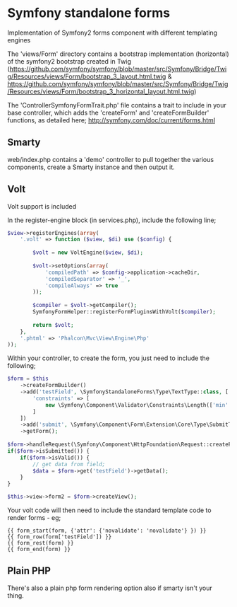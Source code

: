 # Symfony standalone forms
Implementation of Symfony2 forms component with different templating engines

The 'views/Form' directory contains a bootstrap implementation (horizontal) of the symfony2 bootstrap created in Twig (https://github.com/symfony/symfony/blob/master/src/Symfony/Bridge/Twig/Resources/views/Form/bootstrap_3_layout.html.twig & https://github.com/symfony/symfony/blob/master/src/Symfony/Bridge/Twig/Resources/views/Form/bootstrap_3_horizontal_layout.html.twig)

The 'ControllerSymfonyFormTrait.php' file contains a trait to include in your base controller, which adds the 'createForm' and 'createFormBuilder' functions, as detailed here; http://symfony.com/doc/current/forms.html

## Smarty
web/index.php contains a 'demo' controller to pull together the various components, create a Smarty instance and then output it.

## Volt
Volt support is included

In the register-engine block (in services.php), include the following line;

```PHP
$view->registerEngines(array(
	'.volt' => function ($view, $di) use ($config) {
	
		$volt = new VoltEngine($view, $di);
		
		$volt->setOptions(array(
			'compiledPath' => $config->application->cacheDir,
			'compiledSeparator' => '_',
			'compileAlways' => true
		));
		
		$compiler = $volt->getCompiler();
		SymfonyFormHelper::registerFormPluginsWithVolt($compiler);
		
		return $volt;
	},
	'.phtml' => 'Phalcon\Mvc\View\Engine\Php'
));
```

Within your controller, to create the form, you just need to include the following;
```PHP
$form = $this
	->createFormBuilder()
	->add('testField', \SymfonyStandaloneForms\Type\TextType::class, [
		'constraints' => [
			new \Symfony\Component\Validator\Constraints\Length(['min' => 2])
		]
	])
	->add('submit', \Symfony\Component\Form\Extension\Core\Type\SubmitType::class)
	->getForm();
	
$form->handleRequest(\Symfony\Component\HttpFoundation\Request::createFromGlobals());
if($form->isSubmitted()) {
	if($form->isValid()) {
		// get data from field;
		$data = $form->get('testField')->getData();
	}
}

$this->view->form2 = $form->createView();
```

Your volt code will then need to include the standard template code to render forms - eg;
```
{{ form_start(form, {'attr': {'novalidate': 'novalidate'} }) }}
{{ form_row(form['testField']) }}
{{ form_rest(form) }}
{{ form_end(form) }}

```


## Plain PHP
There's also a plain php form rendering option also if smarty isn't your thing.